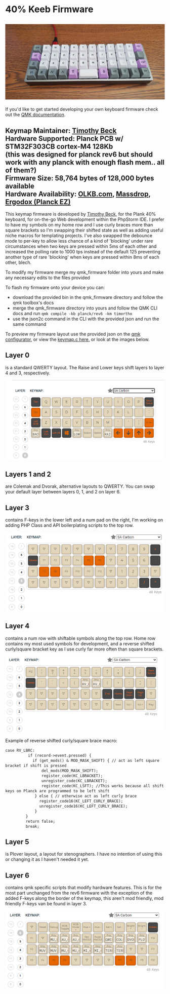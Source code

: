 # 40% Keeb Firmware

![Planck keyboard](/img/planck.jpg)
---
If you'd like to get started developing your own keyboard firmware check out the [QMK documentation](https://docs.qmk.fm/#/newbs_getting_started).

**Keymap Maintainer:** [Timothy Beck](https://github.com/BeckTimothy)     
**Hardware Supported:** Planck PCB w/ STM32F303CB cortex-M4  128Kb       
    (this was designed for planck rev6 but should work with any planck with enough flash mem.. all of them?)    
**Firmware Size:** 58,764 bytes of 128,000 bytes available     
**Hardware Availability:** [OLKB.com](https://olkb.com), [Massdrop](https://www.massdrop.com/buy/planck-mechanical-keyboard?mode=guest_open), [Ergodox (Planck EZ)](https://ergodox-ez.com/pages/planck)
---


This keymap firmware is developed by [Timothy Beck,](https://github.com/BeckTimothy) for the Plank 40% keyboard, for on-the-go Web development within the PhpStorm IDE. I prefer to have my symbols on my home row and I use curly braces more than square brackets so I'm swapping their shifted state as well as adding useful niche macros for templating projects. I've also swapped the debounce mode to per-key to allow less chance of a kind of 'blocking' under rare circumstances when two keys are pressed within 5ms of each other and increased the polling rate to 1000 tps instead of the default 125 preventing another type of rare 'blocking' when keys are pressed within 8ms of each other, blech.

To modify my firmware merge my qmk_firmware folder into yours and make any necessary edits to the files provided

To flash my firmware onto your device you can:
- download the provided bin in the qmk_firmware directory and follow the qmk toolbox's docs
- merge the qmk_firmware directory into yours and follow the QMK CLI docs and run `qmk compile -kb planck/rev6 -km timortho`
- use the json2c command in the CLI with the provided json and run the same command

To preview my firmware layout use the provided json on the [qmk configurator](https://config.qmk.fm/#/planck/rev6/LAYOUT_planck_grid), or view the [keymap.c here,](/qmk_firmware/keyboards/planck/keymaps/timortho/keymap.c) or look at the images below.

## Layer 0 
is a standard QWERTY layout. The Raise and Lower keys shift layers to layer 4 and 3, respectively.

![Planck keyboard layer 0](/img/planckLayer0.PNG)

## Layers 1 and 2 
are Colemak and Dvorak, alternative layouts to QWERTY. You can swap your default layer between layers 0, 1, and 2 on layer 6.

## Layer 3
contains F-keys in the lower left and a num pad on the right, I'm working on adding PHP Class and API boilerplating scripts to the top row.

![Planck keyboard layer 3](/img/planckLayer3.PNG)

## Layer 4
contains a num row with shiftable symbols along the top row. Home row contains my most used symbols for development, and a reverse shifted curly/square bracket key as I use curly far more often than square brackets.

![Planck keyboard layer 4](/img/planckLayer4.PNG)

Example of reverse shifted curly/square brace macro:
```$xslt 
case RV_LBRC:
    	  if (record->event.pressed) {
    	    if (get_mods() & MOD_MASK_SHIFT) { // act as left square bracket if shift is pressed
    	        del_mods(MOD_MASK_SHIFT);
    	        register_code(KC_LBRACKET);
    	        unregister_code(KC_LBRACKET);
    	        register_code(KC_LSFT); //This works because all shift keys on Planck are programmed to be left shift
             } else { // otherwise act as left curly brace
               register_code16(KC_LEFT_CURLY_BRACE);
               unregister_code16(KC_LEFT_CURLY_BRACE);
             }
         }
         return false;
         break;
```

## Layer 5
is Plover layout, a layout for stenographers. I have no intention of using this or changing it as I haven't needed it yet.

## Layer 6
contains qmk specific scripts that modify hardware features. This is for the most part unchanged from the rev6 firmware with the exception of the added F-keys along the border of the keymap, this aren't mod friendly, mod friendly F-keys van be found in layer 3.

![Planck keyboard layer 6](/img/planckLayer6.PNG)



